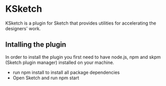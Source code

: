 # KSketch

KSketch is a plugin for Sketch that provides utilities for accelerating the designers' work.

## Intalling the plugin

In order to install the plugin you first need to have node.js, npm and skpm (Sketch plugin manager) installed on your machine.
* run npm install to install all package dependencies
* Open Sketch and run npm start

